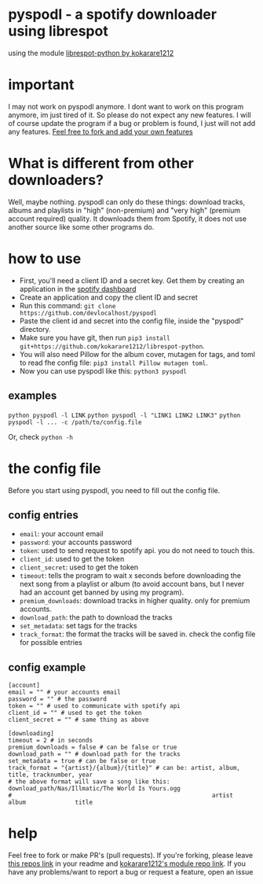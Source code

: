# pyspodl - a spotify downloader using librespot

using the module [librespot-python by kokarare1212](https://github.com/kokarare1212/librespot-python)

# important
I may not work on pyspodl anymore. I dont want to work on this program anymore, im just tired of it. So please do not expect any new features. I will of course update the program if a bug or problem is found, I just will not add any features. [Feel free to fork and add your own features](#helping)

# What is different from other downloaders?
Well, maybe nothing. pyspodl can only do these things: download tracks, albums and playlists in "high" (non-premium) and "very high" (premium account required) quality. It downloads them from Spotify, it does not use another source like some other programs do.

# how to use
+ First, you'll need a client ID and a secret key. Get them by creating an application in the [spotify dashboard](https://developer.spotify.com/dashboard/applications)
+ Create an application and copy the client ID and secret
+ Run this command: `git clone https://github.com/devlocalhost/pyspodl`
+ Paste the client id and secret into the config file, inside the "pyspodl" directory.
+ Make sure you have git, then run `pip3 install git+https://github.com/kokarare1212/librespot-python`.
+ You will also need Pillow for the album cover, mutagen for tags, and toml to read fhe config file: `pip3 install Pillow mutagen toml`.
+ Now you can use pyspodl like this: `python3 pyspodl`

## examples
`python pyspodl -l LINK`
`python pyspodl -l "LINK1 LINK2 LINK3"`
`python pyspodl -l ... -c /path/to/config.file`

Or, check `python -h`

# the config file
Before you start using pyspodl, you need to fill out the config file.

## config entries
+ `email`: your account email
+ `password`: your accounts password
+ `token`: used to send request to spotify api. you do not need to touch this.
+ `client_id`: used to get the token
+ `client_secret`: used to get the token
+ `timeout`: tells the program to wait x seconds before downloading the next song from a playlist or album (to avoid account bans, but I never had an account get banned by using my program).
+ `premium_downloads`: download tracks in higher quality. only for premium accounts.
+ `download_path`: the path to download the tracks
+ `set_metadata`: set tags for the tracks
+ `track_format`: the format the tracks will be saved in. check the config file for possible entries

## config example
```
[account]
email = "" # your accounts email
password = "" # the password
token = "" # used to communicate with spotify api
client_id = "" # used to get the token
client_secret = "" # same thing as above

[downloading]
timeout = 2 # in seconds
premium_downloads = false # can be false or true
download_path = "" # download path for the tracks
set_metadata = true # can be false or true
track_format = "{artist}/{album}/{title}" # can be: artist, album, title, tracknumber, year
# the above format will save a song like this: download_path/Nas/Illmatic/The World Is Yours.ogg
#                                                         artist    album              title
```

# help
Feel free to fork or make PR's (pull requests). If you're forking, please leave [this repos link](https://github.com/devlocalhost/pyspodl) in your readme and [kokarare1212's module repo link](https://github.com/kokarare1212/librespot-python).
If you have any problems/want to report a bug or request a feature, open an issue
